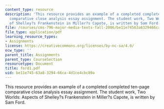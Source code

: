 ```yaml
---
content_type: resource
description: 'This resource provides an example of a completed completed ten-page
  comparative close analysis essay assignment. The student work, Two Worlds: Aspects
  of Shelley?s Frankenstein in Miller?s Capote, is written by Sam Ford.'
file: /courses/cms-796-major-media-texts-fall-2006/be11e74563a8329466ca4d1ce4cbc89a_ford1.pdf
file_type: application/pdf
learning_resource_types:
- Assignments
license: https://creativecommons.org/licenses/by-nc-sa/4.0/
ocw_type: ''
parent_title: Assignments
parent_type: CourseSection
resourcetype: Document
title: ford1.pdf
uid: be11e745-63a8-3294-66ca-4d1ce4cbc89a
---
```

This resource provides an example of a completed completed ten-page comparative close analysis essay assignment. The student work, Two Worlds: Aspects of Shelley?s Frankenstein in Miller?s Capote, is written by Sam Ford.